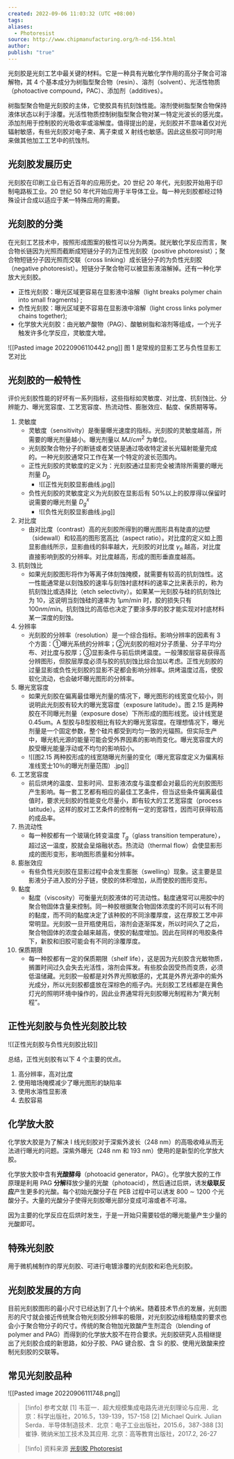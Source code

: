 ```yaml
---
created: 2022-09-06 11:03:32 (UTC +08:00)
tags: 
aliases:
  - Photoresist
source: http://www.chipmanufacturing.org/h-nd-156.html
author: 
publish: "true"
---
```

光刻胶是光刻工艺中最关键的材料。它是一种具有光敏化学作用的高分子聚合可溶解物，其 4 个基本成分为树脂型聚合物（resin）、溶剂（solvent）、光活性物质（photoactive compound，PAC）、添加剂（additives）。

树脂型聚合物是光刻胶的主体，它使胶具有抗刻蚀性能。溶剂使树脂型聚合物保持液体状态以利于涂覆。光活性物质控制树脂型聚合物对某一特定光波长的感光度。添加剂用于控制胶的光吸收率或溶解度。值得提出的是，光刻胶并不意味着仅对光辐射敏感，有些光刻胶对电子束、离子束或 X 射线也敏感。因此这些胶可同时用来做其他加工工艺中的抗蚀剂。

## 光刻胶发展历史  

光刻胶在印刷工业已有近百年的应用历史。20 世纪 20 年代，光刻胶开始用于印制电路板工业。20 世纪 50 年代开始应用于半导体工业。每一种光刻胶都经过特殊设计合成以适应于某一特殊应用的需要。

## 光刻胶的分类

在光刻工艺技术中，按照形成图案的极性可以分为两类。就光敏化学反应而言，聚合物长链因为光照而截断成短链分子的为正性光刻胶（positive photoresist）；聚合物短链分子因光照而交联（cross linking）成长链分子的为负性光刻胶（negative photoresist）。短链分子聚合物可以被显影液溶解掉。还有一种化学放大光刻胶。

- 正性光刻胶：曝光区域更容易在显影液中溶解（light breaks polymer chain into small fragments) ;
- 负性光刻胶：曝光区域更不容易在显影液中溶解（light cross links polymer chains together);
- 化学放大光刻胶：由光敏产酸物（PAG）、酸敏树脂和溶剂等组成，一个光子触发许多化学反应，灵敏度大增。

![[Pasted image 20220906110442.png]]
图 1 是常规的显影工艺与负性显影工艺对比

## 光刻胶的一般特性

评价光刻胶性能的好坏有一系列指标，这些指标如灵敏度、对比度、抗刻蚀比、分辨能力、曝光宽容度、工艺宽容度、热流动性、膨胀效应、黏度、保质期等等。

1. 灵敏度
	- 灵敏度（sensitivity）是衡量曝光速度的指标。光刻胶的灵敏度越高，所需要的曝光剂量越小。曝光剂量以 $MJ/cm^{2}$ 为单位。
	- 光刻胶聚合物分子的断链或者交链是通过吸收特定波长光辐射能量完成的。一种光刻胶通常只工作在某一个特定的波长范围内。
	- 正性光刻胶的灵敏度的定义为：光刻胶通过显影完全被清除所需要的曝光剂量 $D_{p}$
		- ![[正性光刻胶显影曲线.jpg]]
	- 负性光刻胶的灵敏度定义为光刻胶在显影后有 50%以上的胶厚得以保留时说需要的曝光剂量 $D^{x}_{g}$
		- ![[负性光刻胶显影曲线.jpg]]
2. 对比度
	- 由对比度（contrast）高的光刻胶所得到的曝光图形具有陡直的边壁（sidewall）和较高的图形宽高比（aspect ratio）。对比度的定义如上图显影曲线所示，显影曲线的斜率越大，光刻胶的对比度 $\gamma_{n}$ 越高，对比度直接影响到胶的分辨率。对比度越高，形成的图形垂直度越高。
3. 抗刻蚀比
	- 如果光刻胶图形将作为等离子体刻蚀掩模，就需要有较高的抗刻蚀性。这一性能通常是以刻蚀胶的速率与刻蚀衬底材料的速率之比来表示的，称为抗刻蚀比或选择比（etch selectivity）。如果某一光刻胶与硅的抗刻蚀比为 10，这说明当刻蚀硅的速率为 $1\mu m/min$ 时，胶的损失只有 $100nm/min$。抗刻蚀比的高低也决定了要涂多厚的胶才能实现对衬底材料某一深度的刻蚀。
4. 分辨率
	- 光刻胶的分辨率（resolution）是一个综合指标。影响分辨率的因素有 3 个方面：①曝光系统的分辨率；②光刻胶的相对分子质量、分子平均分布、对比度与胶厚；③显影条件与前后烘烤温度。一般薄胶层容易获得高分辨图形，但胶层厚度必须与胶的抗刻蚀比综合加以考虑。正性光刻胶的过量显影或负性光刻胶的显影不足都会影响分辨率。烘烤温度过高，使胶软化流动，也会破坏曝光图形的分辨率。
5. 曝光宽容度
	- 如果光刻胶在偏离最佳曝光剂量的情况下，曝光图形的线宽变化较小，则说明此光刻胶有较大的曝光宽容度（exposure latitude）。图 2.15 是两种胶在不同曝光剂量（exposure dose）下所形成的图形线宽。设计线宽是 0.45um。A 型胶与B型胶相比有较大的曝光宽容度。在理想情况下，曝光剂量是一个固定参数，整个硅片都受到均匀一致的光辐照。但实际生产中，曝光机光源的能量可能会受外界因素的影响而变化。曝光宽容度大的胶受曝光能量浮动或不均匀的影响较小。
	- ![[图2.15 两种胶形成的线宽随曝光剂量的变化（曝光宽容度定义为偏离标准线宽士10％的曝光剂量范围）.jpg]]
6. 工艺宽容度
	- 前后烘烤的温度、显影时间、显影液浓度与温度都会对最后的光刻胶图形产生影响。每一套工艺都有相应的最佳工艺条件，但当这些条件偏离最佳值时，要求光刻胶的性能变化尽量小，即有较大的工艺宽容度（process latitude）。这样的胶对工艺条件的控制有一定的宽容性，因而可获得较高的成品率。
7. 热流动性
	- 每一种胶都有一个玻璃化转变温度 $T_{g}$（glass transition temperature），超过这一温度，胶就会呈熔融状态。热流动（thermal flow）会使显影形成的图形变形，影响图形质量和分辨率。
8. 膨胀效应
	- 有些负性光刻胶在显影过程中会发生膨胀（swelling）现象。这主要是显影液分子进入胶的分子链，使胶的体积增加，从而使胶的图形变形。
9. 黏度
	- 黏度（viscosity）可衡量光刻胶液体的可流动性。黏度通常可以用胶中的聚合物固体含量来控制。同一种胶根据聚合物固体浓度的不同可以有不同的黏度，而不同的黏度决定了该种胶的不同涂覆厚度，这在厚胶工艺中非常明显。光刻胶一旦开瓶使用后，溶剂会逐渐挥发，所以时间久了之后，聚合物固体的浓度会越来越高，使胶的黏度增加。因此在同样的甩胶条件下，新胶和旧胶可能会有不同的涂覆厚度。
10. 保质期限
	- 每一种胶都有一定的保质期限（shelf life），这是因为光刻胶含光敏物质，搁置时间过久会失去光活性，溶剂会挥发。有些胶会因受热而变质，必须低温储藏。光刻胶一般都是对外界光照敏感的，尤其是外界光源中的紫外光成分，所以光刻胶都盛放在深棕色的瓶子内。光刻胶工艺线都是在黄色灯光的照明环境中操作的，因此业界通常将光刻胶曝光制程称为“黄光制程”。

## 正性光刻胶与负性光刻胶比较

![[正性光刻胶与负性光刻胶比较]]

总结，正性光刻胶有以下 4 个主要的优点。
1. 高分辨率，高对比度
2. 使用暗场掩模减少了曝光图形的缺陷率
3. 使用水溶性显影液
4. 去胶容易

## 化学放大胶

化学放大胶是为了解决 I 线光刻胶对于深紫外波长（248 nm）的高吸收峰从而无法进行曝光的问题。深紫外曝光（248 nm 和 193 nm）使用的是新型的化学放大胶。

化学放大胶中含有**光酸酵母**（photoacid generator，PAG）。化学放大胶的工作原理是利用 PAG **分解**释放少量的光酸（photoacid），然后通过后烘，诱发**级联反应**产生更多的光酸。每个初始光酸分子在 PEB 过程中可以诱发 800 $\sim$ 1200 个光酸分子。大量的光酸分子使得光刻胶曝光部分变成可溶或者不可溶。

因为主要的化学反应在后烘时发生，于是一开始只需要较低的曝光能量产生少量的光酸即可。

## 特殊光刻胶

用于微机械制作的厚光刻胶、可进行电镀涂覆的光刻胶和彩色光刻胶。
## 光刻胶发展的方向  

目前光刻胶图形的最小尺寸已经达到了几十个纳米。随着技术节点的发展，光刻图形的尺寸就会接近传统聚合物光刻胶分辨率的极限，对光刻胶边缘粗糙度的要求也会小于聚合物分子的尺寸。传统的聚合物加光致酸产生剂混合（blending of polymer and PAG）而得到的化学放大胶不在符合要求。光刻胶研究人员相继提出了光刻胶合成的新思路，如分子胶、PAG 键合胶、含 Si 的胶、使用光致酸来控制光刻胶的交联等。

## 常见光刻胶品种

![[Pasted image 20220906111748.png]]














> [!info] 参考文献
\[1\] 韦亚一．超大规模集成电路先进光刻理论与应用．北京：科学出版社，2016.5，139-139，157-158
\[2\] Michael Quirk. Julian Serda．半导体制造技术．北京：电子工业出版社，2015.6，387-388
\[3\] 崔铮. 微纳米加工技术及其应用. 北京：高等教育出版社，2017.2, 26-27

> [!info] 资料来源
> [光刻胶 Photoresist](http://www.chipmanufacturing.org/h-nd-156.html)

